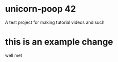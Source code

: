 # unicorn-poop 42
A test project for making tutorial videos and such

# this is an example change
well met

